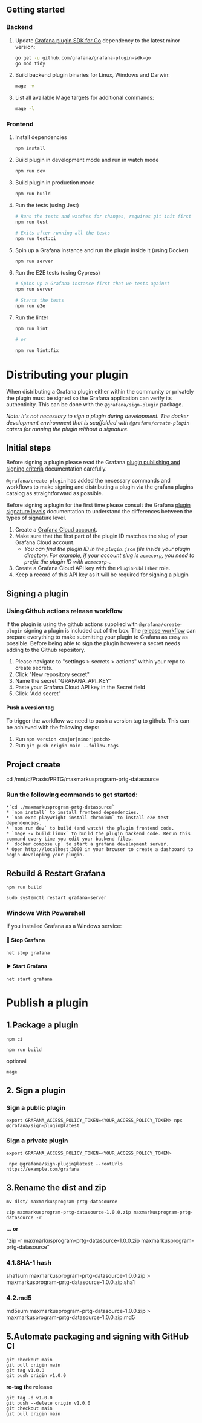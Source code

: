 ## Getting started

### Backend

1. Update [Grafana plugin SDK for Go](https://grafana.com/developers/plugin-tools/key-concepts/backend-plugins/grafana-plugin-sdk-for-go) dependency to the latest minor version:

   ```bash
   go get -u github.com/grafana/grafana-plugin-sdk-go
   go mod tidy
   ```
2. Build backend plugin binaries for Linux, Windows and Darwin:

   ```bash
   mage -v
   ```
3. List all available Mage targets for additional commands:

   ```bash
   mage -l
   ```

### Frontend

1. Install dependencies

   ```bash
   npm install
   ```
2. Build plugin in development mode and run in watch mode

   ```bash
   npm run dev
   ```
3. Build plugin in production mode

   ```bash
   npm run build
   ```
4. Run the tests (using Jest)

   ```bash
   # Runs the tests and watches for changes, requires git init first
   npm run test

   # Exits after running all the tests
   npm run test:ci
   ```
5. Spin up a Grafana instance and run the plugin inside it (using Docker)

   ```bash
   npm run server
   ```
6. Run the E2E tests (using Cypress)

   ```bash
   # Spins up a Grafana instance first that we tests against
   npm run server

   # Starts the tests
   npm run e2e
   ```
7. Run the linter

   ```bash
   npm run lint

   # or

   npm run lint:fix
   ```

# Distributing your plugin

When distributing a Grafana plugin either within the community or privately the plugin must be signed so the Grafana application can verify its authenticity. This can be done with the `@grafana/sign-plugin` package.

_Note: It's not necessary to sign a plugin during development. The docker development environment that is scaffolded with `@grafana/create-plugin` caters for running the plugin without a signature._

## Initial steps

Before signing a plugin please read the Grafana [plugin publishing and signing criteria](https://grafana.com/legal/plugins/#plugin-publishing-and-signing-criteria) documentation carefully.

`@grafana/create-plugin` has added the necessary commands and workflows to make signing and distributing a plugin via the grafana plugins catalog as straightforward as possible.

Before signing a plugin for the first time please consult the Grafana [plugin signature levels](https://grafana.com/legal/plugins/#what-are-the-different-classifications-of-plugins) documentation to understand the differences between the types of signature level.

1. Create a [Grafana Cloud account](https://grafana.com/signup).
2. Make sure that the first part of the plugin ID matches the slug of your Grafana Cloud account.
   - _You can find the plugin ID in the `plugin.json` file inside your plugin directory. For example, if your account slug is `acmecorp`, you need to prefix the plugin ID with `acmecorp-`._
3. Create a Grafana Cloud API key with the `PluginPublisher` role.
4. Keep a record of this API key as it will be required for signing a plugin

## Signing a plugin

### Using Github actions release workflow

If the plugin is using the github actions supplied with `@grafana/create-plugin` signing a plugin is included out of the box. The [release workflow](./.github/workflows/release.yml) can prepare everything to make submitting your plugin to Grafana as easy as possible. Before being able to sign the plugin however a secret needs adding to the Github repository.

1. Please navigate to "settings > secrets > actions" within your repo to create secrets.
2. Click "New repository secret"
3. Name the secret "GRAFANA_API_KEY"
4. Paste your Grafana Cloud API key in the Secret field
5. Click "Add secret"

#### Push a version tag

To trigger the workflow we need to push a version tag to github. This can be achieved with the following steps:

1. Run `npm version <major|minor|patch>`
2. Run `git push origin main --follow-tags`

## Project create

cd /mnt/d/Praxis/PRTG/maxmarkusprogram-prtg-datasource

### Run the following commands to get started:

    *`cd ./maxmarkusprogram-prtg-datasource`
    * `npm install` to install frontend dependencies.
    * `npm exec playwright install chromium` to install e2e test dependencies.
    * `npm run dev` to build (and watch) the plugin frontend code.
    * `mage -v build:linux` to build the plugin backend code. Rerun this command every time you edit your backend files.
    * `docker compose up` to start a grafana development server.
    * Open http://localhost:3000 in your browser to create a dashboard to begin developing your plugin.

## Rebuild & Restart Grafana

`npm run build `

`sudo systemctl restart grafana-server `

### ****Windows With Powershell****

If you installed Grafana as a Windows service:

#### 🚫 ****Stop Grafana****

`net stop grafana`

#### ▶ **Start Grafana**

`net start grafana`

# **Publish a plugin**

## 1.Package a plugin

`npm ci `

`npm run build`

optional

`mage`

## 2. Sign a plugin

### Sign a public plugin

`export GRAFANA_ACCESS_POLICY_TOKEN=<YOUR_ACCESS_POLICY_TOKEN> npx @grafana/sign-plugin@latest`

### Sign a private plugin

`export GRAFANA_ACCESS_POLICY_TOKEN=<YOUR_ACCESS_POLICY_TOKEN>`

` npx @grafana/sign-plugin@latest --rootUrls https://example.com/grafana`

## 3.Rename the dist and zip

```
mv dist/ maxmarkusprogram-prtg-datasource
```

```
zip maxmarkusprogram-prtg-datasource-1.0.0.zip maxmarkusprogram-prtg-datasource -r
```

**... or**

"zip -r maxmarkusprogram-prtg-datasource-1.0.0.zip maxmarkusprogram-prtg-datasource"

### 4.1.SHA-1 hash

sha1sum maxmarkusprogram-prtg-datasource-1.0.0.zip > maxmarkusprogram-prtg-datasource-1.0.0.zip.sha1

### 4.2.md5

md5sum maxmarkusprogram-prtg-datasource-1.0.0.zip > maxmarkusprogram-prtg-datasource-1.0.0.zip.md5

## 5.Automate packaging and signing with GitHub CI

```
git checkout main 
git pull origin main 
git tag v1.0.0 
git push origin v1.0.0
```

**re-tag the release**

```
git tag -d v1.0.0 
git push --delete origin v1.0.0 
git checkout main 
git pull origin main
```
